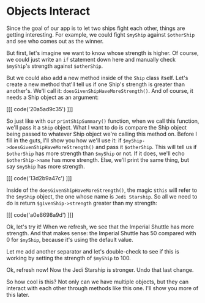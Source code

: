 # Objects Interact

Since the goal of our app is to let two ships fight each other, things
are getting interesting. For example, we could fight `$myShip` against `$otherShip`
and see who comes out as the winner.

But first, let's imagine we want to know whose strength is higher. Of course, 
we could just write an `if` statement down here and manually check `$myShip`'s 
strength against `$otherShip`.

But we could also add a new method inside of the `Ship` class itself. Let's
create a new method that'll tell us if one Ship's strength is greater than
another's. We'll call it: `doesGivenShipHaveMoreStrength()`. And of course,
it needs a Ship object as an argument:

[[[ code('20a5ad9c35') ]]]

So just like with our `printShipSummary()` function, when we call this function,
we'll pass it a `Ship` object. What I want to do is compare the Ship object
being passed to whatever Ship object we're calling this method on. Before
I fill in the guts, I'll show you how we'll use it: if `$myShip->doesGivenShipHaveMoreStrength()`
and pass it `$otherShip`. This will tell us if `$otherShip` has more strength
than `$myShip` or not. If it does, we'll echo `$otherShip->name` has more
strength. Else, we'll print the same thing, but say `$myShip` has more strength.

[[[ code('13d2b9a47c') ]]]

Inside of the `doesGivenShipHaveMoreStrength()`, the magic `$this` will refer
to the `$myShip` object, the one whose name is `Jedi Starship`. So all we
need to do is return `$givenShip->strength` greater than my strength:

[[[ code('a0e8698a9d') ]]]

Ok, let's try it! When we refresh, we see that the Imperial Shuttle has more
strength. And that makes sense: the Imperial Shuttle has 50 compared with
0 for `$myShip`, because it's using the default value.

Let me add another separator and let's double-check to see if this is working
by setting the strength of `$myShip` to 100.

Ok, refresh now! Now the Jedi Starship is stronger. Undo that last change.

So how cool is this? Not only can we have multiple objects, but they can
interact with each other through methods like this one. I'll show you more
of this later.
